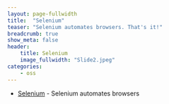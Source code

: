 ```yaml
---
layout: page-fullwidth
title:  "Selenium"
teaser: "Selenium automates browsers. That's it!"
breadcrumb: true
show_meta: false
header:
    title: Selenium
    image_fullwidth: "Slide2.jpeg"
categories:
    - oss
---
```


* <a href="https://selenium.dev" target="_blank">Selenium</a> - Selenium automates browsers
